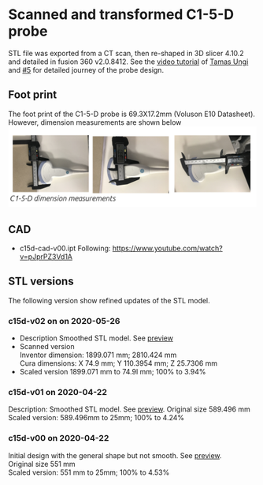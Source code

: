 # Scanned and transformed C1-5-D probe
STL file was exported from a CT scan, then re-shaped in 3D slicer 4.10.2 and detailed in fusion 360 v2.0.8412. 
See the [video tutorial](https://1drv.ms/v/s!AhiABcbe1DBygotebJEY-OcNV2cXPg) of [Tamas Ungi](https://github.com/PlusToolkit/PlusModelCatalog/issues/5#issuecomment-374652394)
and [#5](https://github.com/gift-surg/us-needle-tracking-verification/issues/5) for detailed journey of the probe design.

## Foot print 
The foot print of the C1-5-D probe is 69.3X17.2mm (Voluson E10 Datasheet). However, dimension measurements are shown below
![fig](c15d-dimensions-2020-07-21.PNG)

## CAD
* c15d-cad-v00.ipt
Following: https://www.youtube.com/watch?v=pJprPZ3Vd1A 

## STL versions
The following version show refined updates of the STL model.
### c15d-v02 on on 2020-05-26
* Description
Smoothed STL model. See [preview](https://github.com/gift-surg/us-needle-tracking-verification/issues/5#issuecomment-634076662)
* Scanned version   
Inventor dimension: 1899.071 mm; 2810.424 mm   
Cura dimensions: X 74.9 mm; Y 110.3954 mm; Z 25.7306 mm  
* Scaled version 
1899.071 mm to 74.9l mm; 100% to 3.94%

### c15d-v01 on 2020-04-22
Description: Smoothed STL model. See [preview](https://github.com/gift-surg/us-needle-tracking-verification/issues/5#issuecomment-630017725). 
Original size 589.496 mm  
Scaled version: 589.496mm to 25mm; 100% to 4.24%  

### c15d-v00 on 2020-04-22
Initial design with the general shape but not smooth. See [preview](https://github.com/gift-surg/us-needle-tracking-verification/issues/5#issuecomment-617819011).  
Original size 551 mm  
Scaled version: 551 mm to 25mm; 100% to 4.53%
